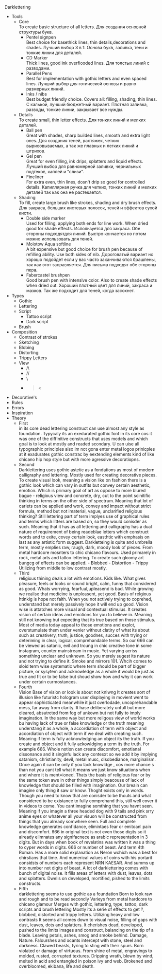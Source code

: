 Darklettering

-   Tools
    -   Core  
        To create basic structure of all letters. Для создания основной структуры букв.
        -   Pentel signpen  
            Best choice for basethick lines, thin details,decorations and shades. Лучший выбор 3 в 1. Основа букв, заливка, тени и тонкие линии для деталей.
        -   CD Marker  
            Thick lines, good ink overflooded lines. Для толстых линий с разводами.
        -   Parallel Pens  
            Best for implementation with gothic letters and even spaced lines. Лучший выбор для готической основы и равно размерных линий.
        -   Inks / nibs  
            Best budget friendly choice. Covers all: filling, shading, thin lines. С калькой, лучший бюджетный вариант. Плотная заливка, разводы, тонкие линии, закрывает все нужды.
    -   Details  
        To create small, thin letter effects. Для тонких линий и мелких деталей.
        -   Ball pen  
            Great with shades, sharp builded lines, smooth and extra light ones. Для создания теней, растяжек, четких вырисовываемых, а так же плавных и легких линий и штрихов.
        -   Gel pen  
            Great for even filling, ink drips, splatters and liquid effects. Лучший выбор для равномерной заливки, чернильных подтеков, каплей и "слизи".
        -   Fineliner  
            For extra even, thin lines, dosn't drip so good for controlled details. Капиллярная ручка для четких, тонких линий и мелких деталей так как она не растекается.
    -   Shading  
        To fill, create large brush like strokes, shading and dry brush effects. Для закраса, больших кистевых полосок, теней и эффектов сухой кисти.
        -   Double side marker  
            Used for filling, applying both ends for line work. When dried good for shade effects. Используется для закраса. Обе стороны подходятдля линий. Быстро кончается но потом можно использовать для теней.
        -   Molotow Aqua softline  
            A bit expensive but good choice for brush pen because of refilling ability. Use both sides of nib. Дороговатый вариант но хорошо подойдет если у вас часто заканчиваются брашпены, так как этот заправляется. Для письма подходят обе стороны пера.
        -   Fabercastel brushpen  
            Good brush pen with intensive color. Also to create shade effects when dried out. Хороший плотный цвет для линий, закраса и мазков. Так же подходит для теней, когда засохнет.
-   Types
    -   Gothic
    -   Lettering
    -   Script
        -   Tattoo script
        -   Dark script
    -   Brush
-   Composition
    -   Contrast of strokes
    -   Sketching
    -   Blobing
    -   Distorting
    -   Trippy Letters
    -   View
        -   /\
        -   //
        -   \\
        -   ><
-   Decorative's
-   Rules
-   Errors
-   Inspiration
-   Theory
    -   First  
        in its core dead lettering construct can use almost any style as foundation. Typycaly its an exedurated gothic font in its core cos it was one of the diffinitive constructs that uses models and which goal is to look at mostly and readed scondary. U can uise all typographic principles also im not gona enter metal logos prinicples at it exadurates gothic constrac by eextending elements kind of like chicano hip hop style but with more agressive decoratiopns.
    -   Second  
        Darklettering uses gothic astetic as a fondations as most of modern calligraphy and lettering. Mostly used for creating decorative pieces. To create visual look, meaning a vision like on fashion there is a gothic look which can vary in outfits but convey certain aesthetic, emotion. Which is primary goal of art as oppose to more blured bague - religious view and concrete, dry, cut to the point scinitific thinking in terms on the other side of spectrum. Meaning that lot of cariets can be applied and work, convey and impact without strict formula, method but not imaterial, vague, unclarified religious thinking? Still lettering part of term implyes use of graphical rules and terms which litters are based on, so they would conisder as such. Meaning that it has as all lettering and calligraphy has a dual nature of requirement of being readeblae letters which construct words and to exite, covey certain look, easthtic with emphasis on last as any artistic form suggest. Darkletteing is quite and umbrella term, mostly emplies raw, raugh, dark, moody look of pieces. From metal hardcore mosnters to chic chicano flavours. Used primarely in rock, metal arts and tatloo lettering. To create such gloomy art bungcg of effects can be applied. - Blobbed - Distortion - Trippy Utilizing from middle to low contrast mostly.
    -   Third  
        religious thining deals a lot with emotions. Kids like. What gives pleasure, feels or looks or sound bright, calm, funny that considered as good. Whats worrying, fearfuul,upleasend is bad. While growing we realise that medicine is unpleasent, yet good. Basis of relgious htinkig is hope not faith. When you not actively trying to coprehed, understand but merely passively hope it will end up good. Vision wise is attatches more visual and contextual stimulus. It creates vision of certain ideas and emotions for you to believe in. Meaning still not knowing but expecting that its true based on those stimulus. Most of media today appeal to those emotions and explot, overstumulate them under venier without clatiry of what its about such as creativery, truth, justice, goodnes, succes with trying or deteriming in clear, logical, comprehandable terms. So our 666 can be viewed as satanic, evil and troung in chic creative tone in some instagram, counter mainstream in music. Yet varying acriss something unclear and unknown. So you merely sugest its nature and not trying to define it. Smoke and mirrors 101. Whcih comes to sloid term wise systematic where term should be part of bigger picture, or sysytem and acknowledge as a whole it would be just as true and fit or to be false but shoud show how and why it can work under certain curmostances.
    -   Fourth  
        Vision Base of vision or look is about not kniwng It creates sort of illusion like futuristc hologram user displaying in movient went to appear sophisticated meanwhile it just overlodade, uncoprehandable mess, far away from clarity. It hase deliberately unfull but more cleared, absutrcted from fog of unkown but not fully to imply imagination. In the same way but more religous view of world works bu having lack of true or false knowledge or the truth meaning understang it as a whole, a accordiation of term with object and accordiation of object with term if we deal with creating such. Meaning if term is fully acknowledging an object its the truth. If you create and object and it fully ackowldging a term its the truth. For example 666. Whole notion can create discomfort, emotianal dissonance and it singinfu lack any contesxt so we add it by implying satanism, christianity, devil, metal musc, disobediance, marginalism. Once again it can be only if you lack knowldge , cos more chance s than not you cant tell what it means we just know situations when and where it is ment=ioned. Thats the basis of religious fear or by the same token awe in other things simply beacouse of lack of knowledge that should be filled with imagination. Our breain can imagine only thing it saw or know. Thoght exists only in words. Though you need to know that are conisder to be thouts and what considered to be existance to fully comprehand this, still well cover it in videos to come. You cant imagine somthing that you havnt seen. Meaning if you imagin a three headed dog with 9 tails and pink srry anime eyes or whatever all your visuon will be constructed from things that you already somwhere seen. Full and complete knowledge generates confidance, elimintaes fear or emitoanl pain and discomfort. 666 in original text is not even those digits so it already elimnates any signifacnece as arabic representation in 3 digits. But in days when book of revelatins was written it was a thing to cyper words in digits. 666 or number of beast. And term 4th Roman. Has a more solid explanation as Neron wchich was a best for chirstians that time. And numerical values of coins with his portarit considsts of numbers each represent NRN KAESAR. And summs up into number not digits of beast. A lot of darklettering comes with bunch of digital noise. It fills areas of letters with dust, leaves, dots and splatters. Dwells on developed, mortified, pished to the limits constructs.
    -   Fifth  
        darklettering seems to use gothic as a foundation Born to look raw and rough and to be read secondly Varieys from metal hardcore to chicano glamour Merges with gothic, lettering, type, tattoo, dark scripts and brush lettering Mostly its a serie of effects to get ?, blobbed, distorted and trippy letters. Utilizing heavy and low contrasts It seems all comes down to visual noise, filling of gaps with dust, leaves, dots and splatters. It cherishes dead, developed, pushed to the limits images and construct, balancing on the tip of a blade. Leaving petals, ashes, smog and smoke behind. Damage, Nature. Falourshes and ocants intercept with stone, steel and darkness. Clawed beasts, tyring to sting with their spurs. Born violated or damage of virtuous. From shine of metal, engravings to molded, rusted, corrupted textures. Dripping wrath, blown by wind, melted in acid and entangled in poison ivy and web. Brokened and overbloomed, ekibana, life and death.